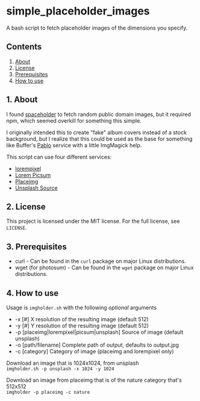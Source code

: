 # simple_placeholder_images
A bash script to fetch placeholder images of the dimensions you specify.

## Contents
 1. [About](#1-about)
 2. [License](#2-license)
 3. [Prerequisites](#3-prerequisites)
 4. [How to use](#4-how-to-use)

## 1. About

I found [spaceholder](https://github.com/ecrmnn/spaceholder) to fetch
random public domain images, but it required npm, which seemed overkill
for something this simple.

I originally intended this to create "fake" album covers instead of a stock
background, but I realize that this could be used as the base for
something like Buffer's [Pablo](http://pablo.buffer.com/) service with a 
little ImgMagick help.

This script can use four different services:

 * [lorempixel](http://lorempixel.com/)  
 * [Lorem Picsum](https://picsum.photos/)
 * [Placeimg](https://placeimg.com/)
 * [Unsplash Source](https://source.unsplash.com)

## 2. License

This project is licensed under the MIT license. For the full license, see `LICENSE`.

## 3. Prerequisites

 * curl - Can be found in the `curl` package on major Linux distributions.
 * wget (for photosum) - Can be found in the `wget` package on major Linux distributions.

## 4. How to use

Usage is `imgholder.sh` with the following *optional* arguments  

 * -x [#]  X resolution of the resulting image (default 512)  
 * -y [#]  Y resolution of the resulting image (default 512)  
 * -p [placeimg|lorempixel|picsum|unsplash] Source of image (default unsplash)  
 * -o [path/filename] Complete path of output, defaults to output.jpg  
 * -c [category] Category of image (placeimg and lorempixel only)  


Download an image that is 1024x1024, from unsplash  
  `imgholder.sh -p unsplash -x 1024 -y 1024`

Download an image from placeimg that is of the nature category that's 512x512  
  `imgholder -p placeimg -c nature`
